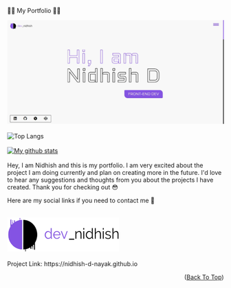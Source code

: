 👨‍💻 My Portfolio 👨‍💻

[![My GitHub Banner](images/project-one_screenshot.webp)](https://nidhish-d-nayak.github.io)
<br>
<br>
![Top Langs](https://github-readme-stats.vercel.app/api/top-langs/?username=Nidhish-D-Nayak&theme=tokyonight)
<br>
<br>
[![My github stats](https://github-readme-stats.vercel.app/api?username=Nidhish-D-Nayak)](https://github.com/Nidhish-D-Nayak/github-readme-stats)
<br>
<br>
Hey, I am Nidhish and this is my portfolio. I am very excited about the project I am doing currently and plan on creating more in the future.
I'd love to hear any suggestions and thoughts from you about the projects I have created. Thank you for checking out 😳

Here are my social links if you need to contact me 🤩
</p>
<br>
  <a href="https://nidhish-d-nayak.github.io/">
    <img src="images/main_logo.webp" alt="Logo" width="260" height="80">
  </a>
<br>
<br>
Project Link: https://nidhish-d-nayak.github.io

<p align="right">(<a href="#top">Back To Top</a>)</p>
